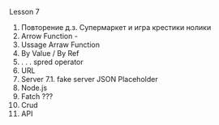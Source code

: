Lesson 7
1. Повторение д.з. Супермаркет и игра крестики нолики
2. Arrow Function - 
3. Ussage Arraw Function
4. By Value / By Ref
5. . . . spred operator
6. URL
7. Server
7.1. fake server JSON Placeholder
8. Node.js
9. Fatch ???
10. Crud
11. API